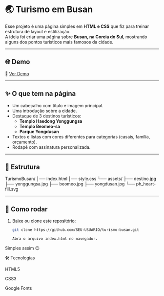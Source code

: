 # 🌏 Turismo em Busan

Esse projeto é uma página simples em **HTML e CSS** que fiz para treinar estrutura de layout e estilização.  
A ideia foi criar uma página sobre **Busan, na Coreia do Sul**, mostrando alguns dos pontos turísticos mais famosos da cidade.

---

## 🌐 Demo

🔗 [Ver Demo](https://jessicavasconcelosf.github.io/turismo/)

---

## ✨ O que tem na página
- Um cabeçalho com título e imagem principal.  
- Uma introdução sobre a cidade.  
- Destaque de 3 destinos turísticos:  
  - **Templo Haedong Yonggungsa**  
  - **Templo Beomeo-sa**  
  - **Parque Yongdusan**  
- Textos e listas com cores diferentes para categorias (casais, família, orçamento).  
- Rodapé com assinatura personalizada.

---

## 📂 Estrutura

TurismoBusan/
│── index.html
│── style.css
└── assets/
├── destino.jpg
├── yonggungsa.jpg
├── beomeo.jpg
├── yongdusan.jpg
└── ph_heart-fill.svg

---

## 🚀 Como rodar
1. Baixe ou clone este repositório:
   ```bash
   git clone https://github.com/SEU-USUARIO/turismo-busan.git

   Abra o arquivo index.html no navegador.

Simples assim 😉

🛠️ Tecnologias

HTML5

CSS3

Google Fonts

